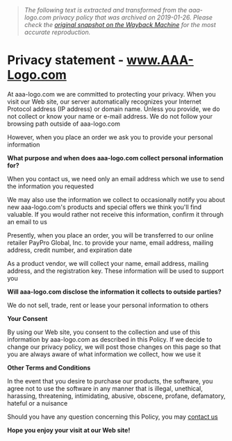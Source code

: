 > *The following text is extracted and transformed from the aaa-logo.com privacy policy that was archived on 2019-01-26. Please check the [original snapshot on the Wayback Machine](https://web.archive.org/web/20190126223858id_/https%3A//www.aaa-logo.com/ppolicy.php) for the most accurate reproduction.*

# Privacy statement - www.AAA-Logo.com

At aaa-logo.com we are committed to protecting your privacy. When you visit our Web site, our server automatically recognizes your Internet Protocol address (IP address) or domain name. Unless you provide, we do not collect or know your name or e-mail address. We do not follow your browsing path outside of aaa-logo.com

However, when you place an order we ask you to provide your personal information

**What purpose and when does aaa-logo.com collect personal information for?**

When you contact us, we need only an email address which we use to send the information you requested

We may also use the information we collect to occasionally notify you about new aaa-logo.com's products and special offers we think you'll find valuable. If you would rather not receive this information, confirm it through an email to us

Presently, when you place an order, you will be transferred to our online retailer PayPro Global, Inc. to provide your name, email address, mailing address, credit number, and expiration date

As a product vendor, we will collect your name, email address, mailing address, and the registration key. These information will be used to support you

**Will aaa-logo.com disclose the information it collects to outside parties?**

We do not sell, trade, rent or lease your personal information to others

**Your Consent**

By using our Web site, you consent to the collection and use of this information by aaa-logo.com as described in this Policy. If we decide to change our privacy policy, we will post those changes on this page so that you are always aware of what information we collect, how we use it

**Other Terms and Conditions**

In the event that you desire to purchase our products, the software, you agree not to use the software in any manner that is illegal, unethical, harassing, threatening, intimidating, abusive, obscene, profane, defamatory, hateful or a nuisance

Should you have any question concerning this Policy, you may [contact us](https://www.aaa-logo.com/support.php)

**Hope you enjoy your visit at our Web site!**
